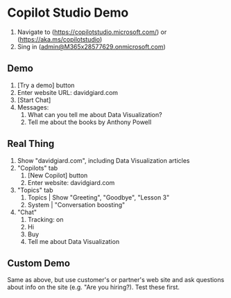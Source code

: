 # Copilot Studio Demo

1. Navigate to (https://copilotstudio.microsoft.com/) or (https://aka.ms/copilotstudio)
2. Sing in (admin@M365x28577629.onmicrosoft.com)

## Demo

1. [Try a demo] button
2. Enter website URL: davidgiard.com
3. [Start Chat]
4. Messages:
   1. What can you tell me about Data Visualization?
   2. Tell me about the books by Anthony Powell

## Real Thing

1. Show "davidgiard.com", including Data Visualization articles
2. "Copilots" tab
   1. [New Copilot] button
   2. Enter website: davidgiard.com
3. "Topics" tab
   1. Topics | Show "Greeting", "Goodbye", "Lesson 3"
   2. System | "Conversation boosting"
4. "Chat"
   1. Tracking: on
   2. Hi
   3. Buy
   4. Tell me about Data Visualization

## Custom Demo

Same as above, but use customer's or partner's web site and ask questions about info on the site (e.g. "Are you hiring?). Test these first.
